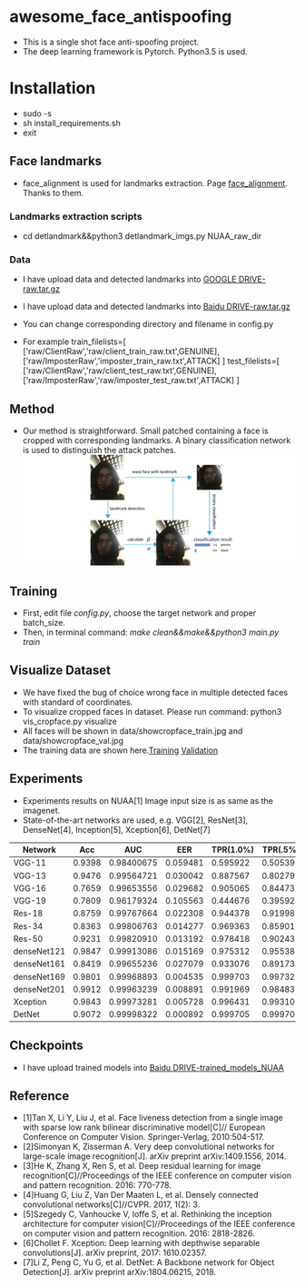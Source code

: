 # awesome_face_antispoofing
- This is a single shot face anti-spoofing project.
- The deep learning framework is Pytorch. Python3.5 is used.
# Installation
- sudo -s
- sh install_requirements.sh
- exit
## Face landmarks
- face_alignment is used for landmarks extraction. Page [face_alignment](https://github.com/1adrianb/face-alignment). Thanks to them.
### Landmarks extraction scripts
- cd detlandmark&&python3 detlandmark_imgs.py NUAA_raw_dir
### Data
- I have upload data and detected landmarks into [GOOGLE DRIVE-raw.tar.gz](https://drive.google.com/file/d/1fe80Vo366h4uKylFwsSN3apvLXZZm02L/view?usp=sharing)
- I have upload data and detected landmarks into [Baidu DRIVE-raw.tar.gz](https://pan.baidu.com/s/1xeW2wJuxGPafgBTqhLKExg)

- You can change corresponding directory and filename in config.py
- For example train_filelists=[
    ['raw/ClientRaw','raw/client_train_raw.txt',GENUINE],
    ['raw/ImposterRaw','imposter_train_raw.txt',ATTACK]
    ]
   test_filelists=[
    ['raw/ClientRaw','raw/client_test_raw.txt',GENUINE],
    ['raw/ImposterRaw','raw/imposter_test_raw.txt',ATTACK]
    ]
## Method
- Our method is straightforward. Small patched containing a face is cropped with corresponding landmarks. A binary classification network is used to distinguish the attack patches.
![alt text](https://github.com/JinghuiZhou/awesome_face_antispoofing/blob/master/pipeline.png "Our Pipeline")
## Training
- First, edit file *config.py*, choose the target network and proper batch_size.
- Then, in terminal command: *make clean&&make&&python3 main.py train*
## Visualize Dataset
- We have fixed the bug of choice wrong face in multiple detected faces with standard of coordinates. 
- To visualize cropped faces in dataset. Please run command: python3 vis_cropface.py visualize
- All faces will be shown in data/showcropface_train.jpg and data/showcropface_val.jpg
- The training data are shown here.[Training](https://github.com/JinghuiZhou/awesome_face_antispoofing/blob/master/data/showcropface_train.jpg) [Validation](https://github.com/JinghuiZhou/awesome_face_antispoofing/blob/master/data/showcropface_val.jpg)

## Experiments
-  Experiments results on NUAA[1] Image input size is as same as the imagenet.
-  State-of-the-art networks are used, e.g. VGG[2], ResNet[3], DenseNet[4], Inception[5], Xception[6], DetNet[7]

|    Network    | Acc  | AUC  | EER  | TPR(1.0%) | TPR(.5%)| 
|---------------|---|---|---|---|---|
| VGG-11        |  0.9398 | 0.98400675  | 0.059481  | 0.595922  | 0.505393  |
| VGG-13        |  0.9476 | 0.99564721  | 0.030042  | 0.887567  | 0.802796  |
| VGG-16        |  0.7659 | 0.99653556  | 0.029682  | 0.905065  | 0.844735  |
| VGG-19        |  0.7809 | 0.96179324  | 0.105563  | 0.444676  | 0.395925  |
| Res-18        |  0.8759 | 0.99767664  | 0.022308  | 0.944378  | 0.919988  |
| Res-34        |  0.8363 | 0.99806763  | 0.014277  | 0.969363  | 0.859012  |
| Res-50        |  0.9231 | 0.99820910  | 0.013192  | 0.978418  | 0.902439  |
| denseNet121   |  0.9847 | 0.99913086  | 0.015169  | 0.975312  | 0.955384  |
| denseNet161   |  0.8419 | 0.99655236  | 0.027079  | 0.933076  | 0.891731  |
| denseNet169   |  0.9801 | 0.99968893  | 0.004535  | 0.999703  | 0.997323  |
| denseNet201   |  0.9912 | 0.99963239  | 0.008891  | 0.991969  | 0.984838  |
| Xception      |  0.9843 | 0.99973281  | 0.005728  | 0.996431  | 0.993101  |
| DetNet        |  0.9072 | 0.99998322  | 0.000892  | 0.999705  | 0.999703  |
## Checkpoints
-  I have upload trained models into [Baidu DRIVE-trained_models_NUAA](https://pan.baidu.com/s/19hVdkqiiX4aLxRodS9UAZg)
## Reference
- [1]Tan X, Li Y, Liu J, et al. Face liveness detection from a single image with sparse low rank bilinear discriminative model[C]// European Conference on Computer Vision. Springer-Verlag, 2010:504-517.
- [2]Simonyan K, Zisserman A. Very deep convolutional networks for large-scale image recognition[J]. arXiv preprint arXiv:1409.1556, 2014.
- [3]He K, Zhang X, Ren S, et al. Deep residual learning for image recognition[C]//Proceedings of the IEEE conference on computer vision and pattern recognition. 2016: 770-778.
- [4]Huang G, Liu Z, Van Der Maaten L, et al. Densely connected convolutional networks[C]//CVPR. 2017, 1(2): 3.
- [5]Szegedy C, Vanhoucke V, Ioffe S, et al. Rethinking the inception architecture for computer vision[C]//Proceedings of the IEEE conference on computer vision and pattern recognition. 2016: 2818-2826.
- [6]Chollet F. Xception: Deep learning with depthwise separable convolutions[J]. arXiv preprint, 2017: 1610.02357.
- [7]Li Z, Peng C, Yu G, et al. DetNet: A Backbone network for Object Detection[J]. arXiv preprint arXiv:1804.06215, 2018.
